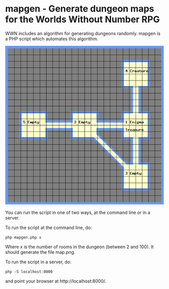 # mapgen - Generate dungeon maps for the Worlds Without Number RPG

WWN includes an algorithm for generating dungeons randomly.  mapgen is a PHP script which automates this algorithm.

![example map](map.example.png)

You can run the script in one of two ways, at the command line or in a server.

To run the script at the command line, do:
```
php mapgen.php x
```
Where x is the number of rooms in the dungeon (between 2 and 100).  It should generate the file map.png.

To run the script in a server, do:
```
php -S localhost:8000
```
and point your browser at http://localhost:8000/.

